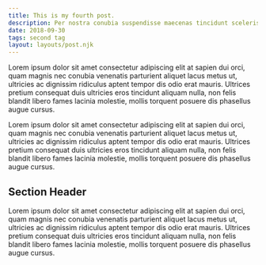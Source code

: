 ```yaml
---
title: This is my fourth post.
description: Per nostra conubia suspendisse maecenas tincidunt scelerisque.
date: 2018-09-30
tags: second tag
layout: layouts/post.njk
---
```

Lorem ipsum dolor sit amet consectetur adipiscing elit at sapien dui orci, quam magnis nec conubia venenatis parturient aliquet lacus metus ut, ultricies ac dignissim ridiculus aptent tempor dis odio erat mauris. Ultrices pretium consequat duis ultricies eros tincidunt aliquam nulla, non felis blandit libero fames lacinia molestie, mollis torquent posuere dis phasellus augue cursus.

Lorem ipsum dolor sit amet consectetur adipiscing elit at sapien dui orci, quam magnis nec conubia venenatis parturient aliquet lacus metus ut, ultricies ac dignissim ridiculus aptent tempor dis odio erat mauris. Ultrices pretium consequat duis ultricies eros tincidunt aliquam nulla, non felis blandit libero fames lacinia molestie, mollis torquent posuere dis phasellus augue cursus.

## Section Header

Lorem ipsum dolor sit amet consectetur adipiscing elit at sapien dui orci, quam magnis nec conubia venenatis parturient aliquet lacus metus ut, ultricies ac dignissim ridiculus aptent tempor dis odio erat mauris. Ultrices pretium consequat duis ultricies eros tincidunt aliquam nulla, non felis blandit libero fames lacinia molestie, mollis torquent posuere dis phasellus augue cursus.
